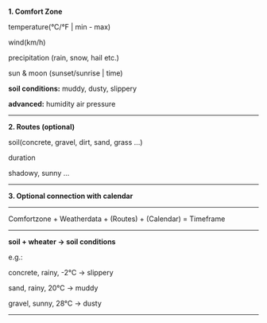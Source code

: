 **1. Comfort Zone**

temperature(°C/°F | min - max)

wind(km/h)

precipitation (rain, snow, hail etc.)

sun & moon (sunset/sunrise | time)


**soil conditions:**
muddy, dusty, slippery

**advanced:**
humidity
air pressure 

---

**2. Routes (optional)**

soil(concrete, gravel, dirt, sand, grass ...)

duration

shadowy, sunny ...

---

**3. Optional connection with calendar**

---

Comfortzone + Weatherdata + (Routes) + (Calendar)  = Timeframe

---

**soil + wheater -> soil conditions**

e.g.: 

concrete, rainy, -2°C -> slippery

sand, rainy, 20°C -> muddy

gravel, sunny, 28°C -> dusty

---

